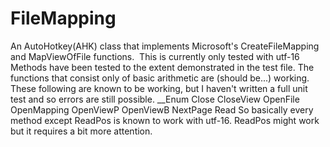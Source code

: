 # FileMapping
 An AutoHotkey(AHK) class that implements Microsoft's CreateFileMapping and MapViewOfFile functions.
﻿
This is currently only tested with utf-16
Methods have been tested to the extent demonstrated in the test file. The functions that consist
only of basic arithmetic are (should be...) working.
These following are known to be working, but I haven't written a full unit test and so
errors are still possible.
__Enum
Close
CloseView
OpenFile
OpenMapping
OpenViewP
OpenViewB
NextPage
Read
So basically every method except ReadPos is known to work with utf-16. ReadPos might work but it
requires a bit more attention.
